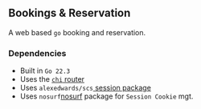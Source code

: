 ## Bookings & Reservation
A web based `go` booking and reservation.

### Dependencies
- Built in `Go 22.3`
- Uses the [`chi` router](https://github.com/go-chi/chi)
- Uses `alexedwards/scs`[ session package](https://github.com/alexedwards/scs/v2)
- Uses `nosurf`[nosurf](github.com/justinas/nosurf) package for `Session Cookie` mgt. 